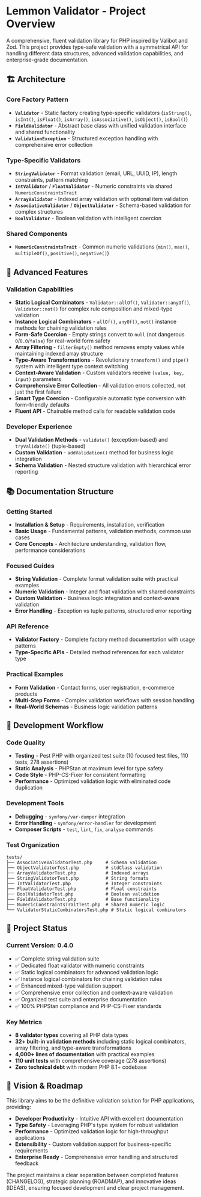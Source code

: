 # Lemmon Validator - Project Overview

A comprehensive, fluent validation library for PHP inspired by Valibot and Zod. This project provides type-safe validation with a symmetrical API for handling different data structures, advanced validation capabilities, and enterprise-grade documentation.

## 🏗️ Architecture

### Core Factory Pattern
- **`Validator`** - Static factory creating type-specific validators (`isString()`, `isInt()`, `isFloat()`, `isArray()`, `isAssociative()`, `isObject()`, `isBool()`)
- **`FieldValidator`** - Abstract base class with unified validation interface and shared functionality
- **`ValidationException`** - Structured exception handling with comprehensive error collection

### Type-Specific Validators
- **`StringValidator`** - Format validation (email, URL, UUID, IP), length constraints, pattern matching
- **`IntValidator`** / **`FloatValidator`** - Numeric constraints via shared `NumericConstraintsTrait`
- **`ArrayValidator`** - Indexed array validation with optional item validation
- **`AssociativeValidator`** / **`ObjectValidator`** - Schema-based validation for complex structures
- **`BoolValidator`** - Boolean validation with intelligent coercion

### Shared Components
- **`NumericConstraintsTrait`** - Common numeric validations (`min()`, `max()`, `multipleOf()`, `positive()`, `negative()`)

## 🚀 Advanced Features

### Validation Capabilities
- **Static Logical Combinators** - `Validator::allOf()`, `Validator::anyOf()`, `Validator::not()` for complex rule composition and mixed-type validation
- **Instance Logical Combinators** - `allOf()`, `anyOf()`, `not()` instance methods for chaining validation rules
- **Form-Safe Coercion** - Empty strings convert to `null` (not dangerous `0`/`0.0`/`false`) for real-world form safety
- **Array Filtering** - `filterEmpty()` method removes empty values while maintaining indexed array structure
- **Type-Aware Transformations** - Revolutionary `transform()` and `pipe()` system with intelligent type context switching
- **Context-Aware Validation** - Custom validators receive `(value, key, input)` parameters
- **Comprehensive Error Collection** - All validation errors collected, not just the first failure
- **Smart Type Coercion** - Configurable automatic type conversion with form-friendly defaults
- **Fluent API** - Chainable method calls for readable validation code

### Developer Experience
- **Dual Validation Methods** - `validate()` (exception-based) and `tryValidate()` (tuple-based)
- **Custom Validation** - `addValidation()` method for business logic integration
- **Schema Validation** - Nested structure validation with hierarchical error reporting

## 📚 Documentation Structure

### Getting Started
- **Installation & Setup** - Requirements, installation, verification
- **Basic Usage** - Fundamental patterns, validation methods, common use cases
- **Core Concepts** - Architecture understanding, validation flow, performance considerations

### Focused Guides
- **String Validation** - Complete format validation suite with practical examples
- **Numeric Validation** - Integer and float validation with shared constraints
- **Custom Validation** - Business logic integration and context-aware validation
- **Error Handling** - Exception vs tuple patterns, structured error reporting

### API Reference
- **Validator Factory** - Complete factory method documentation with usage patterns
- **Type-Specific APIs** - Detailed method references for each validator type

### Practical Examples
- **Form Validation** - Contact forms, user registration, e-commerce products
- **Multi-Step Forms** - Complex validation workflows with session handling
- **Real-World Schemas** - Business logic validation patterns

## 🔧 Development Workflow

### Code Quality
- **Testing** - Pest PHP with organized test suite (10 focused test files, 110 tests, 278 assertions)
- **Static Analysis** - PHPStan at maximum level for type safety
- **Code Style** - PHP-CS-Fixer for consistent formatting
- **Performance** - Optimized validation logic with eliminated code duplication

### Development Tools
- **Debugging** - `symfony/var-dumper` integration
- **Error Handling** - `symfony/error-handler` for development
- **Composer Scripts** - `test`, `lint`, `fix`, `analyse` commands

### Test Organization
```
tests/
├── AssociativeValidatorTest.php     # Schema validation
├── ObjectValidatorTest.php          # stdClass validation
├── ArrayValidatorTest.php           # Indexed arrays
├── StringValidatorTest.php          # String formats
├── IntValidatorTest.php             # Integer constraints
├── FloatValidatorTest.php           # Float constraints
├── BoolValidatorTest.php            # Boolean validation
├── FieldValidatorTest.php           # Base functionality
├── NumericConstraintsTraitTest.php  # Shared numeric logic
└── ValidatorStaticCombinatorsTest.php # Static logical combinators
```

## 🎯 Project Status

### Current Version: 0.4.0
- ✅ Complete string validation suite
- ✅ Dedicated float validator with numeric constraints
- ✅ Static logical combinators for advanced validation logic
- ✅ Instance logical combinators for chaining validation rules
- ✅ Enhanced mixed-type validation support
- ✅ Comprehensive error collection and context-aware validation
- ✅ Organized test suite and enterprise documentation
- ✅ 100% PHPStan compliance and PHP-CS-Fixer standards

### Key Metrics
- **8 validator types** covering all PHP data types
- **32+ built-in validation methods** including static logical combinators, array filtering, and type-aware transformations
- **4,000+ lines of documentation** with practical examples
- **110 unit tests** with comprehensive coverage (278 assertions)
- **Zero technical debt** with modern PHP 8.1+ codebase

## 🔮 Vision & Roadmap

This library aims to be the definitive validation solution for PHP applications, providing:
- **Developer Productivity** - Intuitive API with excellent documentation
- **Type Safety** - Leveraging PHP's type system for robust validation
- **Performance** - Optimized validation logic for high-throughput applications
- **Extensibility** - Custom validation support for business-specific requirements
- **Enterprise Ready** - Comprehensive error handling and structured feedback

The project maintains a clear separation between completed features (CHANGELOG), strategic planning (ROADMAP), and innovative ideas (IDEAS), ensuring focused development and clear project management.
